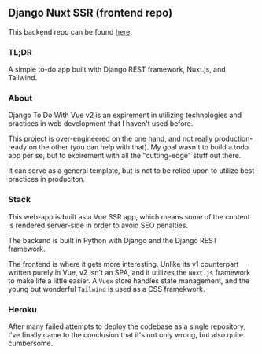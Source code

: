 ## Django Nuxt SSR (frontend repo)

This backend repo can be found [here](https://github.com/SHxKM/django-vue-ssr).

### TL;DR

A simple to-do app built with Django REST framework, Nuxt.js, and Tailwind.

### About 

Django To Do With Vue v2 is an expirement in utilizing technologies and practices in web development that I haven't used before.

This project is over-engineered on the one hand, and not really production-ready on the other (you can help with that). My goal wasn't to build a todo app per se, but to expirement with all the "cutting-edge" stuff out there.

It can serve as a general template, but is not to be relied upon to utilize best practices in produciton.

### Stack

This web-app is built as a Vue SSR app, which means some of the content is rendered server-side in order to avoid SEO penalties.

The backend is built in Python with Django and the Django REST framework.

The frontend is where it gets more interesting. Unlike its v1 counterpart written purely in Vue, v2 isn't an SPA, and it utilizes the `Nuxt.js` framework to make life a little easier. A `Vuex` store handles state management, and the young but wonderful `Tailwind` is used as a CSS framekwork.


### Heroku

After many failed attempts to deploy the codebase as a single repository, I've
 finally came to the conclusion that it's not only wrong, but also quite cumbersome.